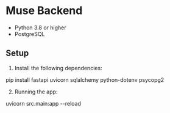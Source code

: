 # Muse Backend
- Python 3.8 or higher
- PostgreSQL

## Setup

1. Install the following dependencies:

pip install fastapi uvicorn sqlalchemy python-dotenv psycopg2

2. Running the app:

uvicorn src.main:app --reload
